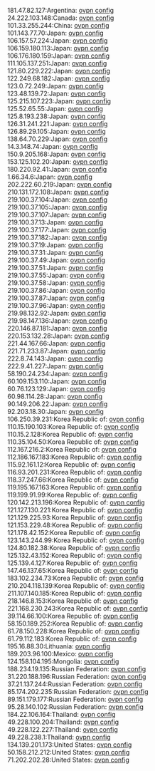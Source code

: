 181.47.82.127:Argentina: [ovpn config](vpn/181_47_82_127.ovpn)  
24.222.103.148:Canada: [ovpn config](vpn/24_222_103_148.ovpn)  
101.33.255.244:China: [ovpn config](vpn/101_33_255_244.ovpn)  
101.143.77.70:Japan: [ovpn config](vpn/101_143_77_70.ovpn)  
106.157.57.224:Japan: [ovpn config](vpn/106_157_57_224.ovpn)  
106.159.180.113:Japan: [ovpn config](vpn/106_159_180_113.ovpn)  
106.176.180.159:Japan: [ovpn config](vpn/106_176_180_159.ovpn)  
111.105.137.251:Japan: [ovpn config](vpn/111_105_137_251.ovpn)  
121.80.229.222:Japan: [ovpn config](vpn/121_80_229_222.ovpn)  
122.249.68.182:Japan: [ovpn config](vpn/122_249_68_182.ovpn)  
123.0.72.249:Japan: [ovpn config](vpn/123_0_72_249.ovpn)  
123.48.139.72:Japan: [ovpn config](vpn/123_48_139_72.ovpn)  
125.215.107.223:Japan: [ovpn config](vpn/125_215_107_223.ovpn)  
125.52.65.55:Japan: [ovpn config](vpn/125_52_65_55.ovpn)  
125.8.193.238:Japan: [ovpn config](vpn/125_8_193_238.ovpn)  
126.31.241.221:Japan: [ovpn config](vpn/126_31_241_221.ovpn)  
126.89.29.105:Japan: [ovpn config](vpn/126_89_29_105.ovpn)  
138.64.70.229:Japan: [ovpn config](vpn/138_64_70_229.ovpn)  
14.3.148.74:Japan: [ovpn config](vpn/14_3_148_74.ovpn)  
150.9.205.168:Japan: [ovpn config](vpn/150_9_205_168.ovpn)  
153.125.102.20:Japan: [ovpn config](vpn/153_125_102_20.ovpn)  
180.220.92.41:Japan: [ovpn config](vpn/180_220_92_41.ovpn)  
1.66.34.6:Japan: [ovpn config](vpn/1_66_34_6.ovpn)  
202.222.60.219:Japan: [ovpn config](vpn/202_222_60_219.ovpn)  
210.131.172.108:Japan: [ovpn config](vpn/210_131_172_108.ovpn)  
219.100.37.104:Japan: [ovpn config](vpn/219_100_37_104.ovpn)  
219.100.37.105:Japan: [ovpn config](vpn/219_100_37_105.ovpn)  
219.100.37.107:Japan: [ovpn config](vpn/219_100_37_107.ovpn)  
219.100.37.13:Japan: [ovpn config](vpn/219_100_37_13.ovpn)  
219.100.37.177:Japan: [ovpn config](vpn/219_100_37_177.ovpn)  
219.100.37.182:Japan: [ovpn config](vpn/219_100_37_182.ovpn)  
219.100.37.19:Japan: [ovpn config](vpn/219_100_37_19.ovpn)  
219.100.37.31:Japan: [ovpn config](vpn/219_100_37_31.ovpn)  
219.100.37.49:Japan: [ovpn config](vpn/219_100_37_49.ovpn)  
219.100.37.51:Japan: [ovpn config](vpn/219_100_37_51.ovpn)  
219.100.37.55:Japan: [ovpn config](vpn/219_100_37_55.ovpn)  
219.100.37.58:Japan: [ovpn config](vpn/219_100_37_58.ovpn)  
219.100.37.86:Japan: [ovpn config](vpn/219_100_37_86.ovpn)  
219.100.37.87:Japan: [ovpn config](vpn/219_100_37_87.ovpn)  
219.100.37.96:Japan: [ovpn config](vpn/219_100_37_96.ovpn)  
219.98.132.92:Japan: [ovpn config](vpn/219_98_132_92.ovpn)  
219.98.147.136:Japan: [ovpn config](vpn/219_98_147_136.ovpn)  
220.146.87.181:Japan: [ovpn config](vpn/220_146_87_181.ovpn)  
220.153.132.28:Japan: [ovpn config](vpn/220_153_132_28.ovpn)  
221.44.167.66:Japan: [ovpn config](vpn/221_44_167_66.ovpn)  
221.71.233.87:Japan: [ovpn config](vpn/221_71_233_87.ovpn)  
222.8.74.143:Japan: [ovpn config](vpn/222_8_74_143.ovpn)  
222.9.41.227:Japan: [ovpn config](vpn/222_9_41_227.ovpn)  
58.190.24.234:Japan: [ovpn config](vpn/58_190_24_234.ovpn)  
60.109.153.110:Japan: [ovpn config](vpn/60_109_153_110.ovpn)  
60.76.123.129:Japan: [ovpn config](vpn/60_76_123_129.ovpn)  
60.98.114.28:Japan: [ovpn config](vpn/60_98_114_28.ovpn)  
90.149.206.22:Japan: [ovpn config](vpn/90_149_206_22.ovpn)  
92.203.18.30:Japan: [ovpn config](vpn/92_203_18_30.ovpn)  
106.250.39.231:Korea Republic of: [ovpn config](vpn/106_250_39_231.ovpn)  
110.15.190.103:Korea Republic of: [ovpn config](vpn/110_15_190_103.ovpn)  
110.15.2.128:Korea Republic of: [ovpn config](vpn/110_15_2_128.ovpn)  
110.35.104.50:Korea Republic of: [ovpn config](vpn/110_35_104_50.ovpn)  
112.167.216.2:Korea Republic of: [ovpn config](vpn/112_167_216_2.ovpn)  
112.186.167.183:Korea Republic of: [ovpn config](vpn/112_186_167_183.ovpn)  
115.92.161.12:Korea Republic of: [ovpn config](vpn/115_92_161_12.ovpn)  
116.93.201.231:Korea Republic of: [ovpn config](vpn/116_93_201_231.ovpn)  
118.37.247.66:Korea Republic of: [ovpn config](vpn/118_37_247_66.ovpn)  
119.195.167.163:Korea Republic of: [ovpn config](vpn/119_195_167_163.ovpn)  
119.199.91.99:Korea Republic of: [ovpn config](vpn/119_199_91_99.ovpn)  
120.142.213.196:Korea Republic of: [ovpn config](vpn/120_142_213_196.ovpn)  
121.127.130.221:Korea Republic of: [ovpn config](vpn/121_127_130_221.ovpn)  
121.129.225.93:Korea Republic of: [ovpn config](vpn/121_129_225_93.ovpn)  
121.153.229.48:Korea Republic of: [ovpn config](vpn/121_153_229_48.ovpn)  
121.178.42.152:Korea Republic of: [ovpn config](vpn/121_178_42_152.ovpn)  
123.143.244.99:Korea Republic of: [ovpn config](vpn/123_143_244_99.ovpn)  
124.80.182.38:Korea Republic of: [ovpn config](vpn/124_80_182_38.ovpn)  
125.132.43.152:Korea Republic of: [ovpn config](vpn/125_132_43_152.ovpn)  
125.139.4.127:Korea Republic of: [ovpn config](vpn/125_139_4_127.ovpn)  
147.46.137.65:Korea Republic of: [ovpn config](vpn/147_46_137_65.ovpn)  
183.102.234.73:Korea Republic of: [ovpn config](vpn/183_102_234_73.ovpn)  
210.204.118.139:Korea Republic of: [ovpn config](vpn/210_204_118_139.ovpn)  
211.107.140.185:Korea Republic of: [ovpn config](vpn/211_107_140_185.ovpn)  
218.146.8.153:Korea Republic of: [ovpn config](vpn/218_146_8_153.ovpn)  
221.168.230.243:Korea Republic of: [ovpn config](vpn/221_168_230_243.ovpn)  
39.114.66.100:Korea Republic of: [ovpn config](vpn/39_114_66_100.ovpn)  
58.150.189.252:Korea Republic of: [ovpn config](vpn/58_150_189_252.ovpn)  
61.78.150.228:Korea Republic of: [ovpn config](vpn/61_78_150_228.ovpn)  
61.79.112.183:Korea Republic of: [ovpn config](vpn/61_79_112_183.ovpn)  
195.16.88.30:Lithuania: [ovpn config](vpn/195_16_88_30.ovpn)  
189.203.96.100:Mexico: [ovpn config](vpn/189_203_96_100.ovpn)  
124.158.104.195:Mongolia: [ovpn config](vpn/124_158_104_195.ovpn)  
188.234.19.135:Russian Federation: [ovpn config](vpn/188_234_19_135.ovpn)  
31.220.188.196:Russian Federation: [ovpn config](vpn/31_220_188_196.ovpn)  
37.21.137.244:Russian Federation: [ovpn config](vpn/37_21_137_244.ovpn)  
85.174.202.235:Russian Federation: [ovpn config](vpn/85_174_202_235.ovpn)  
89.151.179.177:Russian Federation: [ovpn config](vpn/89_151_179_177.ovpn)  
95.28.140.102:Russian Federation: [ovpn config](vpn/95_28_140_102.ovpn)  
184.22.106.164:Thailand: [ovpn config](vpn/184_22_106_164.ovpn)  
49.228.100.204:Thailand: [ovpn config](vpn/49_228_100_204.ovpn)  
49.228.122.227:Thailand: [ovpn config](vpn/49_228_122_227.ovpn)  
49.228.238.1:Thailand: [ovpn config](vpn/49_228_238_1.ovpn)  
134.139.201.173:United States: [ovpn config](vpn/134_139_201_173.ovpn)  
50.158.212.212:United States: [ovpn config](vpn/50_158_212_212.ovpn)  
71.202.202.28:United States: [ovpn config](vpn/71_202_202_28.ovpn)  
